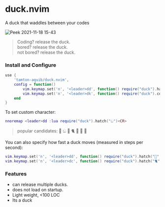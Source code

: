 # duck.nvim

A duck that waddles between your codes

![Peek 2021-11-18 15-43](https://user-images.githubusercontent.com/77913442/142396581-787616c0-92c9-4ddd-aa15-7bd218f6011b.gif)

> Coding? release the duck. <br />
> bored? release the duck. <br />
> not bored? release the duck. <br />

### Install and Configure

```lua
use {
    'tamton-aquib/duck.nvim',
    config = function()
        vim.keymap.set('n', '<leader>dd', function() require("duck").hatch() end, {})
        vim.keymap.set('n', '<leader>dk', function() require("duck").cook() end, {})
    end
}
```

To set custom character:
```lua
nnoremap <leader>dd :lua require("duck").hatch("ඞ")<CR>
```
> popular candidates: 🦆 ඞ  🦀 🐈 🐎 🦖 🐤 

You can also specify how fast a duck moves (measured in steps per second):
```lua
vim.keymap.set('n', '<leader>dd', function() require("duck").hatch("🦆", 10) end, {}) -- A pretty fast duck
vim.keymap.set('n', '<leader>dc', function() require("duck").hatch("🐈", 0.75) end, {}) -- Quite a mellow cat
```

### Features
- can release multiple ducks.
- does not load on startup.
- Light weight, <100 LOC
- Its a duck
